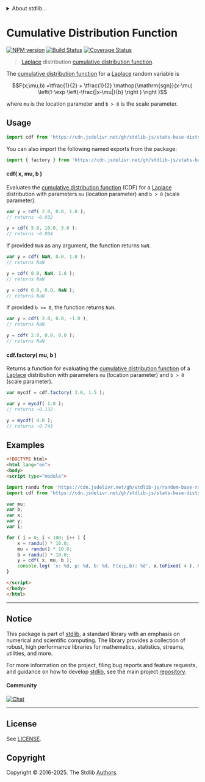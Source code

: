 <!--

@license Apache-2.0

Copyright (c) 2018 The Stdlib Authors.

Licensed under the Apache License, Version 2.0 (the "License");
you may not use this file except in compliance with the License.
You may obtain a copy of the License at

   http://www.apache.org/licenses/LICENSE-2.0

Unless required by applicable law or agreed to in writing, software
distributed under the License is distributed on an "AS IS" BASIS,
WITHOUT WARRANTIES OR CONDITIONS OF ANY KIND, either express or implied.
See the License for the specific language governing permissions and
limitations under the License.

-->


<details>
  <summary>
    About stdlib...
  </summary>
  <p>We believe in a future in which the web is a preferred environment for numerical computation. To help realize this future, we've built stdlib. stdlib is a standard library, with an emphasis on numerical and scientific computation, written in JavaScript (and C) for execution in browsers and in Node.js.</p>
  <p>The library is fully decomposable, being architected in such a way that you can swap out and mix and match APIs and functionality to cater to your exact preferences and use cases.</p>
  <p>When you use stdlib, you can be absolutely certain that you are using the most thorough, rigorous, well-written, studied, documented, tested, measured, and high-quality code out there.</p>
  <p>To join us in bringing numerical computing to the web, get started by checking us out on <a href="https://github.com/stdlib-js/stdlib">GitHub</a>, and please consider <a href="https://opencollective.com/stdlib">financially supporting stdlib</a>. We greatly appreciate your continued support!</p>
</details>

# Cumulative Distribution Function

[![NPM version][npm-image]][npm-url] [![Build Status][test-image]][test-url] [![Coverage Status][coverage-image]][coverage-url] <!-- [![dependencies][dependencies-image]][dependencies-url] -->

> [Laplace][laplace-distribution] distribution [cumulative distribution function][cdf].

<section class="intro">

The [cumulative distribution function][cdf] for a [Laplace][laplace-distribution] random variable is

<!-- <equation class="equation" label="eq:laplace_cdf" align="center" raw="F(x;\mu,b) =\tfrac{1}{2} + \tfrac{1}{2} \operatorname{sgn}(x-\mu) \left(1-\exp \left(-\frac{|x-\mu|}{b} \right ) \right )" alt="Cumulative distribution function for a Laplace distribution."> -->

```math
F(x;\mu,b) =\tfrac{1}{2} + \tfrac{1}{2} \mathop{\mathrm{sgn}}(x-\mu) \left(1-\exp \left(-\frac{|x-\mu|}{b} \right ) \right )
```

<!-- <div class="equation" align="center" data-raw-text="F(x;\mu,b) =\tfrac{1}{2} + \tfrac{1}{2} \operatorname{sgn}(x-\mu) \left(1-\exp \left(-\frac{|x-\mu|}{b} \right ) \right )" data-equation="eq:laplace_cdf">
    <img src="https://cdn.jsdelivr.net/gh/stdlib-js/stdlib@591cf9d5c3a0cd3c1ceec961e5c49d73a68374cb/lib/node_modules/@stdlib/stats/base/dists/laplace/cdf/docs/img/equation_laplace_cdf.svg" alt="Cumulative distribution function for a Laplace distribution.">
    <br>
</div> -->

<!-- </equation> -->

where `mu` is the location parameter and `b > 0` is the scale parameter.

</section>

<!-- /.intro -->



<section class="usage">

## Usage

```javascript
import cdf from 'https://cdn.jsdelivr.net/gh/stdlib-js/stats-base-dists-laplace-cdf@esm/index.mjs';
```

You can also import the following named exports from the package:

```javascript
import { factory } from 'https://cdn.jsdelivr.net/gh/stdlib-js/stats-base-dists-laplace-cdf@esm/index.mjs';
```

#### cdf( x, mu, b )

Evaluates the [cumulative distribution function][cdf] (CDF) for a [Laplace][laplace-distribution] distribution with parameters `mu` (location parameter) and `b > 0` (scale parameter).

```javascript
var y = cdf( 2.0, 0.0, 1.0 );
// returns ~0.932

y = cdf( 5.0, 10.0, 3.0 );
// returns ~0.094
```

If provided `NaN` as any argument, the function returns `NaN`.

```javascript
var y = cdf( NaN, 0.0, 1.0 );
// returns NaN

y = cdf( 0.0, NaN, 1.0 );
// returns NaN

y = cdf( 0.0, 0.0, NaN );
// returns NaN
```

If provided `b <= 0`, the function returns `NaN`.

```javascript
var y = cdf( 2.0, 0.0, -1.0 );
// returns NaN

y = cdf( 2.0, 0.0, 0.0 );
// returns NaN
```

#### cdf.factory( mu, b )

Returns a function for evaluating the [cumulative distribution function][cdf] of a [Laplace][laplace-distribution] distribution with parameters `mu` (location parameter) and `b > 0` (scale parameter).

```javascript
var mycdf = cdf.factory( 3.0, 1.5 );

var y = mycdf( 1.0 );
// returns ~0.132

y = mycdf( 4.0 );
// returns ~0.743
```

</section>

<!-- /.usage -->

<section class="examples">

## Examples

<!-- eslint no-undef: "error" -->

```html
<!DOCTYPE html>
<html lang="en">
<body>
<script type="module">

import randu from 'https://cdn.jsdelivr.net/gh/stdlib-js/random-base-randu@esm/index.mjs';
import cdf from 'https://cdn.jsdelivr.net/gh/stdlib-js/stats-base-dists-laplace-cdf@esm/index.mjs';

var mu;
var b;
var x;
var y;
var i;

for ( i = 0; i < 100; i++ ) {
    x = randu() * 10.0;
    mu = randu() * 10.0;
    b = randu() * 10.0;
    y = cdf( x, mu, b );
    console.log( 'x: %d, µ: %d, b: %d, F(x;µ,b): %d', x.toFixed( 4 ), mu.toFixed( 4 ), b.toFixed( 4 ), y.toFixed( 4 ) );
}

</script>
</body>
</html>
```

</section>

<!-- /.examples -->

<!-- Section for related `stdlib` packages. Do not manually edit this section, as it is automatically populated. -->

<section class="related">

</section>

<!-- /.related -->

<!-- Section for all links. Make sure to keep an empty line after the `section` element and another before the `/section` close. -->


<section class="main-repo" >

* * *

## Notice

This package is part of [stdlib][stdlib], a standard library with an emphasis on numerical and scientific computing. The library provides a collection of robust, high performance libraries for mathematics, statistics, streams, utilities, and more.

For more information on the project, filing bug reports and feature requests, and guidance on how to develop [stdlib][stdlib], see the main project [repository][stdlib].

#### Community

[![Chat][chat-image]][chat-url]

---

## License

See [LICENSE][stdlib-license].


## Copyright

Copyright &copy; 2016-2025. The Stdlib [Authors][stdlib-authors].

</section>

<!-- /.stdlib -->

<!-- Section for all links. Make sure to keep an empty line after the `section` element and another before the `/section` close. -->

<section class="links">

[npm-image]: http://img.shields.io/npm/v/@stdlib/stats-base-dists-laplace-cdf.svg
[npm-url]: https://npmjs.org/package/@stdlib/stats-base-dists-laplace-cdf

[test-image]: https://github.com/stdlib-js/stats-base-dists-laplace-cdf/actions/workflows/test.yml/badge.svg?branch=main
[test-url]: https://github.com/stdlib-js/stats-base-dists-laplace-cdf/actions/workflows/test.yml?query=branch:main

[coverage-image]: https://img.shields.io/codecov/c/github/stdlib-js/stats-base-dists-laplace-cdf/main.svg
[coverage-url]: https://codecov.io/github/stdlib-js/stats-base-dists-laplace-cdf?branch=main

<!--

[dependencies-image]: https://img.shields.io/david/stdlib-js/stats-base-dists-laplace-cdf.svg
[dependencies-url]: https://david-dm.org/stdlib-js/stats-base-dists-laplace-cdf/main

-->

[chat-image]: https://img.shields.io/gitter/room/stdlib-js/stdlib.svg
[chat-url]: https://app.gitter.im/#/room/#stdlib-js_stdlib:gitter.im

[stdlib]: https://github.com/stdlib-js/stdlib

[stdlib-authors]: https://github.com/stdlib-js/stdlib/graphs/contributors

[umd]: https://github.com/umdjs/umd
[es-module]: https://developer.mozilla.org/en-US/docs/Web/JavaScript/Guide/Modules

[deno-url]: https://github.com/stdlib-js/stats-base-dists-laplace-cdf/tree/deno
[deno-readme]: https://github.com/stdlib-js/stats-base-dists-laplace-cdf/blob/deno/README.md
[umd-url]: https://github.com/stdlib-js/stats-base-dists-laplace-cdf/tree/umd
[umd-readme]: https://github.com/stdlib-js/stats-base-dists-laplace-cdf/blob/umd/README.md
[esm-url]: https://github.com/stdlib-js/stats-base-dists-laplace-cdf/tree/esm
[esm-readme]: https://github.com/stdlib-js/stats-base-dists-laplace-cdf/blob/esm/README.md
[branches-url]: https://github.com/stdlib-js/stats-base-dists-laplace-cdf/blob/main/branches.md

[stdlib-license]: https://raw.githubusercontent.com/stdlib-js/stats-base-dists-laplace-cdf/main/LICENSE

[cdf]: https://en.wikipedia.org/wiki/Cumulative_distribution_function

[laplace-distribution]: https://en.wikipedia.org/wiki/Laplace_distribution

</section>

<!-- /.links -->
